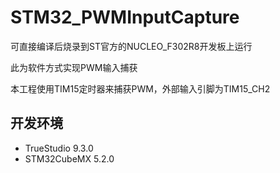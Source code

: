 # STM32_PWMInputCapture
 可直接编译后烧录到ST官方的NUCLEO_F302R8开发板上运行
 
 此为软件方式实现PWM输入捕获
 
 本工程使用TIM15定时器来捕获PWM，外部输入引脚为TIM15_CH2
 
 ## 开发环境
 - TrueStudio 9.3.0
 - STM32CubeMX 5.2.0
